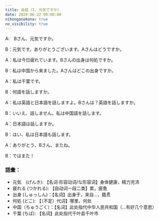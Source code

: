 ```yaml
---
title: 会話（1. 元気ですか）
date: 2020-06-22 00:00:00
nihongonokona: true
no_visibility: true
---
```


A:　Bさん、元気ですか。

B：元気です。ありがとうございます。Aさんはどうですか。

A：私は今日疲れています。Bさんの出身は何処ですか。

B：私は中国から来ました。Aさんはどこの出身ですか。

A：私は千葉です。

B：何語を話しますか。

A：私は英語と日本語を話しますよ。Bさんは？英語を話しますか。

B：いいえ、話しません。私は中国語を話します。

A：日本語は話しますか。

B：はい、私は日本語も話します。

A：ありがとう、Bさん、またね。

B：ではまた！

### 語彙：

- 元気　(げんき): 【名词·形容动词/な形容词】身体健康，精力充沛
- 疲れる (つかれる): 【自动词一段二类】累，疲惫
- 出身 (しゅっしん)：【名词】出身于，来自...，籍贯
- 何処 (どこ): 【（不定）代词】哪里，何处
- 中国（ちゅうごく）：【名词】此处指代中华人民共和国（...有好几个意思）
- 千葉 (ちば): 【名词】此处指代千叶县千叶市
